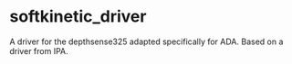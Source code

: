 softkinetic_driver
==================

A driver for the depthsense325 adapted specifically for ADA. Based on a driver from IPA.
